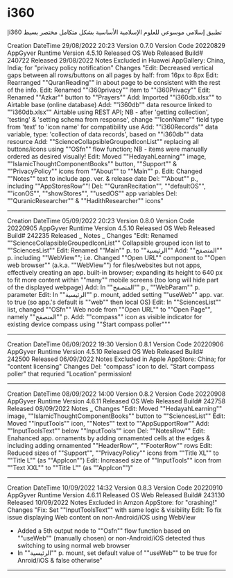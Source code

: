 # i360
إi360 تطبيق إسلامي موسوعي للعلوم الإسلامية الأساسية بشكل متكامل مختصر بسيط

Creation DateTime	29/08/2022 20:23
Version	0.7.0
Version Code	20220829
AppGyver Runtime Version	4.5.10
Released OS	Web
Released Build#	240722
Released	29/08/2022
Notes	Excluded in Huawei AppGallery: China, India; for "privacy policy notification"
Changes	"Edit: Decreased vertical gaps between all rows/buttons on all pages by half: from 16px to 8px
Edit: Rearranged ""QuranReading"" in about page to be consistent with the rest of the info.
Edit: Renamed ""i360privacy"" item to ""i360Privacy""
Edit: Renamed ""Azkar"" button to ""Prayers""
Add: Imported ""i360db.xlsx"" to Airtable base (online database)
Add: ""i360db"" data resource linked to ""i360db.xlsx"" Airtable using REST API; NB - after 'getting collection', 'testing' & 'setting schema from response', change ""IconName"" field type from 'text' to 'icon name' for compatibility use
Add: ""i360Records"" data variable, type: 'collection of data records', based on ""i360db"" data resource
Add: ""ScienceCollapsibleGroupedIconList"" replacing all buttons/icons using ""OSfn"" flow function; NB - items were manually ordered as desired visually!
Edit: Moved ""HedayahLearning"" image, ""IslamicThoughtComponentBooks"" button, ""Support"" & ""PrivacyPolicy"" icons from ""About"" to ""Main"" p.
Edit: Changed ""Notes"" text to include app. ver. & release date
Del: ""About"" p., including ""AppStoresRow""!
Del: ""QuranRecitation"", ""defaultOS"", ""iconOS"", ""showStores"", ""usedOS"" app variables
Del: ""QuranicResearcher"" & ""HadithResearcher"" icons"
___
Creation DateTime	05/09/2022 20:23
Version	0.8.0
Version Code	20220905
AppGyver Runtime Version	4.5.10
Released OS	Web
Released Build#	242235
Released	_
Notes	_
Changes	"Edit: Renamed ""ScienceCollapsibleGroupedIconList"" Collapsible grouped icon list to ""SciencesList""
Edit: Renamed ""Main"" p. to ""الرئيسية""
Add: ""المتصفح"" p. including ""WebView""; i.e. Changed ""Open URL"" component to ""Open web browser"" (a.k.a. ""WebView"") for files/websites but not apps, effectively creating an app. built-in browser; expanding its height to 640 px to fit more content within ""many"" mobile screens (too long will hide part of the displayed webpage)
Add: In  ""المتصفح"" p., ""WebParam"" p. parameter
Edit: In ""الرئيسية"" p. mount, added setting ""useWeb"" app. var. to true (so app.'s default is ""web"" then local OS)
Edit: In ""SciencesList"" list, changed ""OSfn"" Web node from ""Open URL"" to ""Open Page"", namely ""المتصفح"" p.
Add: ""compass"" icon as visible indicator for existing device compass using ""Start compass poller"""
___
Creation DateTime	06/09/2022 19:30
Version	0.8.1
Version Code	20220906
AppGyver Runtime Version	4.5.10
Released OS	Web
Released Build#	242500
Released	06/09/2022
Notes	Excluded in Apple AppStore: China; for "content licensing"
Changes	Del: "compass" icon to del. "Start compass poller" that requried "Location" permission!
___
Creation DateTime	08/09/2022 14:00
Version	0.8.2
Version Code	20220908
AppGyver Runtime Version	4.6.11
Released OS	Web
Released Build#	242758
Released	08/09/2022
Notes	_
Changes	"Edit: Moved ""HedayahLearning"" image, ""IslamicThoughtComponentBooks"" button to ""SciencesList""
Edit: Moved ""InputTools"" icon, ""Notes"" text to ""AppSupportRow""
Add: ""InputToolsText"" below ""InputTools"" icon
Del: ""NotesRow""
Edit: Enahanced app. ornaments by adding ornamented cells at the edges & including adding ornamented ""HeaderRow"", ""FooterRow"" rows
Edit: Reduced sizes of ""Support"", ""PrivacyPolicy"" icons from ""Title XL"" to ""Title L"" (as ""AppIcon"")
Edit: Increased size of ""InputTools"" icon from ""Text XXL"" to ""Title L"" (as ""AppIcon"")"
___
Creation DateTime	10/09/2022 14:32
Version	0.8.3
Version Code	20220910
AppGyver Runtime Version	4.6.11
Released OS	Web
Released Build#	243130
Released	10/09/2022
Notes	Excluded in Amzon AppStore: for "crashing!"
Changes	"Fix: Set ""InputToolsText"" with same logic & visibility
Edit: To fix issue displaying Web content on non-Android/iOS using WebView
  - Added a 5th output node to ""Osfn"" flow function based on ""useWeb"" (manually chosen) or non-Android/iOS detected thus switching to using normal web browser
  -  In ""الرئيسية"" p. mount, set default value of ""useWeb"" to be true for Anroid/iOS & false otherwise"
___

